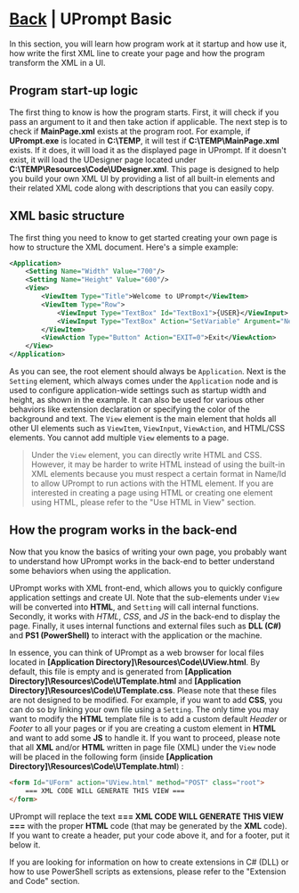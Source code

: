 # [Back](https://github.com/TopDeveloper29/UPrompt/blob/8ba0cf5818c5a7f3814663daef4f7a706b6ff62e/README.md) | UPrompt Basic


In this section, you will learn how program work at it startup and how use it, how write the first XML line to create your page and how the program transform the XML in a UI.

## Program start-up logic
The first thing to know is how the program starts. First, it will check if you pass an argument to it and then take action if applicable. The next step is to check if **MainPage.xml** exists at the program root. For example, if **UPrompt.exe** is located in **C:\TEMP**, it will test if **C:\TEMP\MainPage.xml** exists. If it does, it will load it as the displayed page in UPrompt. If it doesn't exist, it will load the UDesigner page located under **C:\TEMP\Resources\Code\UDesigner.xml**. This page is designed to help you build your own XML UI by providing a list of all built-in elements and their related XML code along with descriptions that you can easily copy.

## XML basic structure
The first thing you need to know to get started creating your own page is how to structure the XML document. Here's a simple example:

```xml
<Application>
	<Setting Name="Width" Value="700"/>
	<Setting Name="Height" Value="600"/>
	<View>
		<ViewItem Type="Title">Welcome to UPrompt</ViewItem>
		<ViewItem Type="Row">
			<ViewInput Type="TextBox" Id="TextBox1">{USER}</ViewInput>
			<ViewInput Type="TextBox" Action="SetVariable" Argument="NewVar2,[TextBox2]" Id="TextBox2">{DEVICE}</ViewInput>
		</ViewItem>
		<ViewAction Type="Button" Action="EXIT=0">Exit</ViewAction>
	</View>
</Application>
```

As you can see, the root element should always be `Application`. Next is the `Setting` element, which always comes under the `Application` node and is used to configure application-wide settings such as startup width and height, as shown in the example. It can also be used for various other behaviors like extension declaration or specifying the color of the background and text. The `View` element is the main element that holds all other UI elements such as `ViewItem`, `ViewInput`, `ViewAction`, and HTML/CSS elements. You cannot add multiple `View` elements to a page.

> Under the `View` element, you can directly write HTML and CSS. However, it may be harder to write HTML instead of using the built-in XML elements because you must respect a certain format in Name/Id to allow UPrompt to run actions with the HTML element. If you are interested in creating a page using HTML or creating one element using HTML, please refer to the "Use HTML in View" section.

## How the program works in the back-end
Now that you know the basics of writing your own page, you probably want to understand how UPrompt works in the back-end to better understand some behaviors when using the application.

UPrompt works with XML front-end, which allows you to quickly configure application settings and create UI. Note that the sub-elements under `View` will be converted into **HTML**, and `Setting` will call internal functions. Secondly, it works with *HTML*, *CSS*, and *JS* in the back-end to display the page. Finally, it uses internal functions and external files such as **DLL (C#)** and **PS1 (PowerShell)** to interact with the application or the machine.

In essence, you can think of UPrompt as a web browser for local files located in **[Application Directory]\Resources\Code\UView.html**. By default, this file is empty and is generated from **[Application Directory]\Resources\Code\UTemplate.html** and **[Application Directory]\Resources\Code\UTemplate.css**. Please note that these files are not designed to be modified. For example, if you want to add **CSS**, you can do so by linking your own file using a `Setting`. The only time you may want to modify the **HTML** template file is to add a custom default *Header* or *Footer* to all your pages or if you are creating a custom element in **HTML** and want to add some **JS** to handle it. If you want to proceed, please note that all **XML** and/or **HTML** written in page file (XML) under the `View` node will be placed in the following form (inside **[Application Directory]\Resources\Code\UTemplate.html**) :

```html
<form Id="UForm" action="UView.html" method="POST" class="root">
    === XML CODE WILL GENERATE THIS VIEW ===
</form>
```

UPrompt will replace the text **=== XML CODE WILL GENERATE THIS VIEW ===** with the proper **HTML** code (that may be generated by the **XML** code). If you want to create a header, put your code above it, and for a footer, put it below it.

If you are looking for information on how to create extensions in C# (DLL) or how to use PowerShell scripts as extensions, please refer to the "Extension and Code" section.
